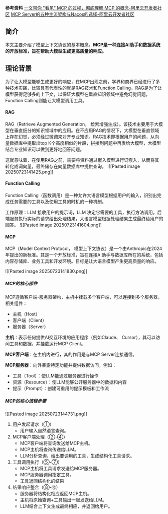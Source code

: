 **参考资料**
[一文带你 "看见" MCP 的过程，彻底理解 MCP 的概念-阿里云开发者社区](https://developer.aliyun.com/article/1665090)
[MCP Server的五种主流架构与Nacos的选择-阿里云开发者社区](https://developer.aliyun.com/article/1665101?scm=20140722.ID_community%40%40article%40%401665101._.ID_community%40%40article%40%401665101-OR_rec-PAR1_0be3e0cb17532512608606478e7cb1-V_1-RL_community%40%40article%40%401665090#slide-5)


## 简介
本文主要介绍了模型上下文协议的基本概念。**MCP是一种连接AI助手和数据系统的开放标准，旨在帮助大模型生成更高质量的响应。**

## 理论背景

为了让大模型能够生成更好的响应，在MCP出现之前，学界和商界已经进行了多种技术实践，比较具有代表性的就是RAG技术和Function Calling。RAG是为了让模型获得足够多的上下文，以保证大模型在垂直知识领域中避免幻觉问题，Function Calling则能让大模型调用工具。

#### RAG

RAG（Retrieve Augmented Generation， 检索增强生成）。该技术主要用于大模型在垂直细分的知识领域中的应用。在不应用RAG的情况下，大模型在垂直领域上存在幻觉，必须经过微调来对齐专业知识。RAG技术即根据用户的问题，从向量数据库中提取出top K个高度相似的片段，拼接到问题中再发给大模型，大模型结合专业知识可以做到更好地回答问题。

这就意味着，在使用RAG之前，需要将资料通过嵌入模型进行词嵌入，从而将其转化成词向量，最终储存在向量数据库中提供查询。
![[Pasted image 20250723141425.png]]

#### Function Calling

Function Calling（函数调用）是一种允许大语言模型根据用户的输入，识别出完成任务需要的工具以及使用工具的时机的一种机制。

工作原理：LLM 接收用户的提示词，LLM 决定它需要的工具，执行方法调用，后端服务执行实际的请求给出处理结果，大语言模型根据处理结果生成最终给用户的回答。
![[Pasted image 20250723141604.png]]

#### MCP

MCP（Model Context Protocol， 模型上下文协议）是一个由Anthropic在2024年提出的新标准。其是一个开放标准，旨在连接AI助手与数据库所在的系统，包括内容存储库、业务工具和开发环境。目标是让大语言模型产生更高质量的响应。

![[Pasted image 20250723141830.png]]

#####  MCP的核心部件

MCP遵循客户端-服务器架构，主机中挂载多个客户端，可以连接到多个服务器。
相关组件：
- 主机（Host）
- 客户端（Client）
- 服务器（Server）

**主机**：表示任何提供AI交互环境的应用程序（例如Claude、 Cursor），其可以访问工具和数据，并挂载运行MCP Client。

**MCP客户端**：在主机内进行，其的作用是与MCP Server连接通信。

**MCP服务器**：向外暴露特定功能并提供数据访问，例如：
- 工具（Tool）：使LLM能通过服务器进行操作
- 资源（Resource）：使LLM能够公开服务器中的数据和内容
- 提示（Prompt）：创建可重用的提示模板和工作流

##### MCP的核心流程步骤
![[Pasted image 20250723144731.png]]
1. 用户发起请求（①）
	- 用户输入自然语言查询。
2. MCP客户端处理（②-④）
	- MCP客户端将查询发送给MCP主机。
	- MCP主机将查询传递给LLM。
	- LLM分析查询，给出要调用的工具，生成结构化工具请求。
3. 工具调用执行（⑤-⑦）
	- MCP主机将工具请求发送给MCP服务器。
	- MCP服务器调用指定工具。
	- 工具返回结构化的结果
4. 结果响应整合（⑧-⑩）
	- 服务器将结构化相应返回MCP主机。
	- 主机将原始查询+工具输出一起发送给LLM。
	- LLM结合上下文生成最终相应，并返回给用户。
